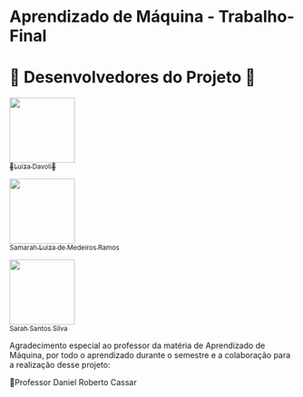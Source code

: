 # Aprendizado de Máquina - Trabalho-Final

# 

# 👥 Desenvolvedores do Projeto 👥

[<img loading="lazy" src="https://avatars.githubusercontent.com/u/195492158?v=4" width=115><br><sub>🍂Luiza Davoli🍂</sub>](https://github.com/Luiza160)


[<img loading="lazy" src="https://avatars.githubusercontent.com/u/67320923?v=4" width=115><br><sub>Samarah Luiza de Medeiros Ramos</sub>](https://github.com/SamarahRamos)


[<img loading="lazy" src="https://avatars.githubusercontent.com/u/208799529?v=4" width=115><br><sub>Sarah Santos Silva</sub>](https://github.com/SarahSantosSilva)

Agradecimento especial ao professor da matéria de Aprendizado de Máquina, por todo o aprendizado durante o semestre e a colaboração para a realização desse projeto:

📍Professor Daniel Roberto Cassar
